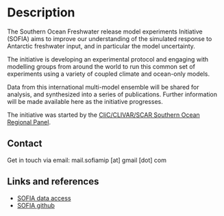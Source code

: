# Description

The Southern Ocean Freshwater release model experiments Initiative (SOFIA) aims
to improve our understanding of the simulated response to Antarctic freshwater
input, and in particular the model uncertainty. 

The initiative is developing an experimental protocol and engaging with modelling
groups from around the world to run this common set of experiments using a variety
of coupled climate and ocean-only models.

Data from this international multi-model ensemble will be shared for analysis, and
synthesized into a series of publications. Further
information will be made available here as the
initiative progresses.


The initiative was started by the 
[CliC/CLIVAR/SCAR Southern Ocean Regional Panel](https://www.clivar.org/clivar-panels/southern).

Contact
-------
Get in touch via email: 
mail.sofiamip [at] gmail [dot] com

Links and references
--------------------
- [SOFIA data access](./data-access.html)
- [SOFIA github](https://github.com/sofiamip)


